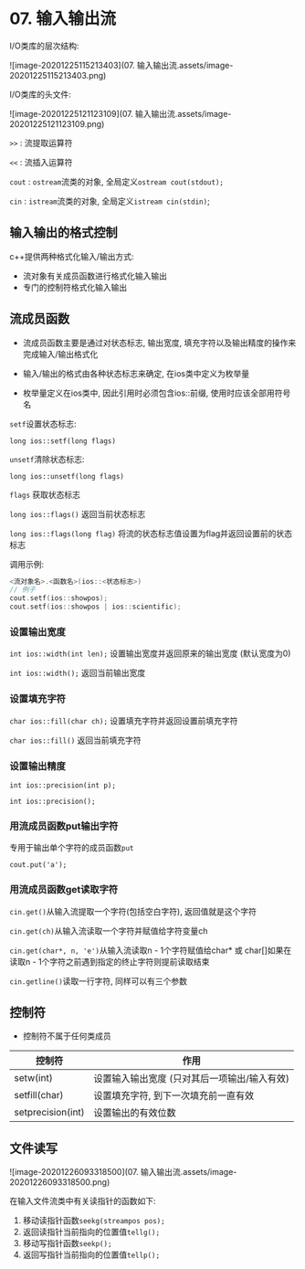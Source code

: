 # 	07. 输入输出流

I/O类库的层次结构:

![image-20201225115213403](07. 输入输出流.assets/image-20201225115213403.png)

I/O类库的头文件:

![image-20201225121123109](07. 输入输出流.assets/image-20201225121123109.png)

`>>` : 流提取运算符

`<<` : 流插入运算符

`cout` : `ostream`流类的对象, 全局定义`ostream cout(stdout);`

`cin` : `istream`流类的对象, 全局定义`istream cin(stdin)`;

## 输入输出的格式控制

c++提供两种格式化输入/输出方式: 

- 流对象有关成员函数进行格式化输入输出
- 专门的控制符格式化输入输出

## 流成员函数

- 流成员函数主要是通过对状态标志, 输出宽度, 填充字符以及输出精度的操作来完成输入/输出格式化

- 输入/输出的格式由各种状态标志来确定, 在ios类中定义为枚举量
- 枚举量定义在ios类中, 因此引用时必须包含ios::前缀, 使用时应该全部用符号名

`setf`设置状态标志:

`long ios::setf(long flags)`

`unsetf`清除状态标志:

`long ios::unsetf(long flags)`

`flags` 获取状态标志

`long ios::flags()` 返回当前状态标志

`long ios::flags(long flag)` 将流的状态标志值设置为flag并返回设置前的状态标志

调用示例:

```cpp
<流对象名>.<函数名>(ios::<状态标志>)
// 例子
cout.setf(ios::showpos);
cout.setf(ios::showpos | ios::scientific);
```

### 设置输出宽度

`int ios::width(int len);` 设置输出宽度并返回原来的输出宽度 (默认宽度为0)

`int ios::width();` 返回当前输出宽度

### 设置填充字符

`char ios::fill(char ch);` 设置填充字符并返回设置前填充字符

`char ios::fill()` 返回当前填充字符

### 设置输出精度

`int ios::precision(int p);`

`int ios::precision();`

### 用流成员函数put输出字符

专用于输出单个字符的成员函数`put`

`cout.put('a');`

### 用流成员函数get读取字符

`cin.get()`从输入流提取一个字符(包括空白字符), 返回值就是这个字符

`cin.get(ch)`从输入流读取一个字符并赋值给字符变量ch

`cin.get(char*, n, 'e')`从输入流读取n - 1个字符赋值给char* 或 char[]如果在读取n - 1个字符之前遇到指定的终止字符则提前读取结束

`cin.getline()`读取一行字符, 同样可以有三个参数

## 控制符

- 控制符不属于任何类成员

| 控制符            | 作用                                         |
| ----------------- | -------------------------------------------- |
| setw(int)         | 设置输入输出宽度 (只对其后一项输出/输入有效) |
| setfill(char)     | 设置填充字符, 到下一次填充前一直有效         |
| setprecision(int) | 设置输出的有效位数                           |

## 文件读写

![image-20201226093318500](07. 输入输出流.assets/image-20201226093318500.png)

在输入文件流类中有关读指针的函数如下:

1. 移动读指针函数`seekg(streampos pos);`
2. 返回读指针当前指向的位置值`tellg();`
3. 移动写指针函数`seekp();`
4. 返回写指针当前指向的位置值`tellp();`